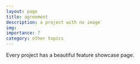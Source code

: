 ```yaml
---
layout: page
title: agreement
description: a project with no image
img:
importance: 7
category: other topics
---
```


Every project has a beautiful feature showcase page.
